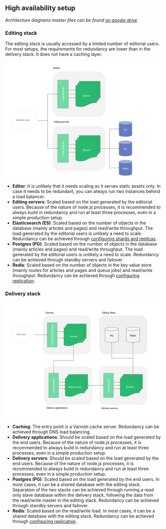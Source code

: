 ## High availability setup

_Architecture diagrams master files can be found [on google drive](https://docs.google.com/document/d/1TQhW3HtzurI78kinxUCqf5OxG3RSoiEURXEn4AIztP0/edit#heading=h.snjxmn1ywzn)_

### Editing stack
The editing stack is usually accessed by a limited number of editorial users. For most setups, the requirements for redundancy are lower than in the delivery stack. It does not have a caching layer. 

![API Link](./architecture-editing.png)

- **Editor**: It is unlikely that it needs scaling as it serves static assets only. In case it needs to be redundant, you can always run two instances behind a load balancer.
- **Editing servers**: Scaled based on the load generated by the editorial users. Because of the nature of node.js processes, it is recommended to always build in redundancy and run at least three processes, even in a simple production setup.
- **Elasticsearch (ES)**: Scaled based on the number of objects in the database (mainly articles and pages) and read/write throughput. The load generated by the editorial users is unlikely a need to scale. Redundancy can be achieved through [configuring shards and replicas](https://www.elastic.co/guide/en/elasticsearch/guide/current/scale.html).
- **Postgres (PG)**: Scaled based on the number of objects in the database (mainly articles and pages) and read/write throughput. The load generated by the editorial users is unlikely a need to scale. Redundancy can be achieved through standby servers and failover.
- **Redis**: Scaled based on the number of objects in the key value store (mainly routes for articles and pages and queue jobs) and read/write throughput. Redundancy can be achieved through [configuring replication](https://redis.io/topics/replication).

### Delivery stack
![API Link](./architecture-delivery.png)

- **Caching**: The entry point is a Varnish cache server. Redundancy can be achieved through DNS load balancing.
- **Delivery applications**: Should be scaled based on the load generated by the end users. Because of the nature of node.js processes, it is recommended to always build in redundancy and run at least three processes, even in a simple production setup.
- **Delivery servers**: Should be scaled based on the load generated by the end users. Because of the nature of node.js processes, it is recommended to always build in redundancy and run at least three processes, even in a simple production setup.
- **Postgres (PG)**: Scaled based on the load generated by the end users. In most cases, it can be a shared database with the editing stack. Separation of the two stacks can be achieved through running a read only slave database within the delivery stack, following the data from the read/write master in the editing stack. Redundancy can be achieved through standby servers and failover.
- **Redis**: Scaled based on the read/write load. In most cases, it can be a shared database with the editing stack. Redundancy can be achieved through [configuring replication](https://redis.io/topics/replication).


